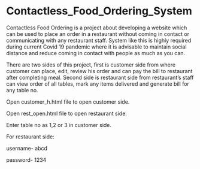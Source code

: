 # Contactless_Food_Ordering_System
Contactless Food Ordering is a project about developing a website which can be used to place an order in a restaurant without coming in contact or communicating with any restaurant staff. System like this is highly required during current Covid 19 pandemic where it is advisable to maintain social distance and reduce coming in contact with people as much as you can. 

There are two sides of this project, first is customer side from where customer can place, edit, review his order and can pay the bill to restaurant after completing meal. Second side is restaurant side from restaurant’s staff can view order of all tables, mark any items delivered and generate bill for any table no. 

Open customer_h.html file to open customer side.

Open rest_open.html file to open restaurant side.

Enter table no as 1,2 or 3 in customer side.

For restaurant side:

username- abcd

password- 1234
